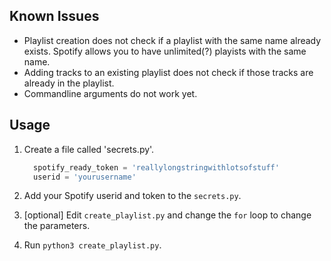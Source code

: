 ## Known Issues

* Playlist creation does not check if a playlist with the same name already exists. Spotify allows you to have unlimited(?) playists with the same name.
* Adding tracks to an existing playlist does not check if those tracks are already in the playlist.
* Commandline arguments do not work yet.

## Usage

1. Create a file called 'secrets.py'.

   ```python
     spotify_ready_token = 'reallylongstringwithlotsofstuff'
     userid = 'yourusername'
   ```

2. Add your Spotify userid and token to the `secrets.py`.
3. [optional] Edit `create_playlist.py` and change the `for` loop to change the parameters.
4. Run `python3 create_playlist.py`.
